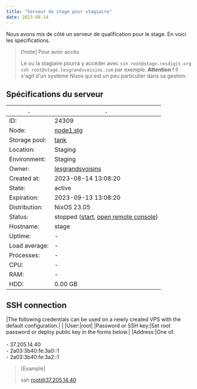 ```yaml
---
title: "Serveur de stage pour stagiaire"
date: 2023-08-14
---
```


Nous avons mis de côté un serveur de qualification pour le stage. En voici les spécifications. 

> [!note] Pour avoir accès
>
> Le ou la stagiaire pourra y accéder avec `ssh root@stage.resdigit.org` `ssh root@stage.lesgrandsvoisins.com` par exemple. **Attention !** Il s'agit d'un système Nixos qui est un peu particulier dans sa gestion. 
## Spécifications du serveur

| . | . |
| --- | --- |
|ID:|24309|
|Node:|[node1.stg](https://vpsadmin.vpsfree.cz/?page=node&id=400)|
|Storage pool:|[tank](https://vpsadmin.vpsfree.cz/?page=node&id=400)|
|Location:|Staging|
|Environment:|Staging|
|Owner:|[lesgrandsvoisins](https://vpsadmin.vpsfree.cz/?page=adminm&section=members&action=edit&id=5424)|
|Created at:|2023-08-14 13:08:20|
|State:|active|
|Expiration:|2023-09-13 13:08:20|
|Distribution:|NixOS 23.05|
|Status:|stopped ([start](https://vpsadmin.vpsfree.cz/?page=adminvps&action=info&run=start&veid=24309&t=da50cf75e9c662106484f7b36ca166949b44ce0a), [open remote console](https://vpsadmin.vpsfree.cz/?page=console&veid=24309&t=da50cf75e9c662106484f7b36ca166949b44ce0a))|
|Hostname:|stage|
|Uptime:|-|
|Load average:|-|
|Processes:|-|
|CPU:|-|
|RAM:|-|
|HDD:|0.00 GB|


## SSH connection

|The following credentials can be used on a newly created VPS with the default configuration.|   |
|User:|root|
|Password or SSH key:|Set root password or deploy public key in the forms below.|
|Address:|One of:  <br><br>- 37.205.14.40<br>- 2a03:3b40:fe:3a0::1<br>- 2a03:3b40:fe:3a2::1

> [Example]
> 
> ssh root@37.205.14.40



